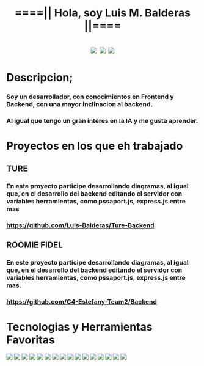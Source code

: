 <h1 align="center"> ====|| Hola, soy Luis M. Balderas ||====
  
  
[<img src="https://img.shields.io/badge/twitter-%231DA1F2.svg?&style=for-the-badge&logo=twitter&logoColor=white">](https://twitter.com/LuisMB27415194)
[<img src="https://img.shields.io/badge/linkedin-%230077B5.svg?&style=for-the-badge&logo=linkedin&logoColor=white">](https://www.linkedin.com/in/luis-moises-balderas-garcia-072b801a0/)
[<img src="https://img.shields.io/badge/instagram-%23E4405F.svg?&style=for-the-badge&logo=instagram&logoColor=white">](https://www.instagram.com/luis.balderas.16144/)
  
  
# Descripcion;
  
### Soy un desarrollador, con conocimientos en Frontend y Backend, con una mayor inclinacion al backend.
### Al igual que tengo un gran interes en la IA y me gusta aprender.
  
# Proyectos en los que eh trabajado

  
  
## TURE
### En este proyecto participe desarrollando diagramas, al igual que, en el desarrollo del backend editando el servidor con variables herramientas, como pssaport.js, express.js entre mas
### https://github.com/Luis-Balderas/Ture-Backend   
  
  
  
## ROOMIE FIDEL
### En este proyecto participe desarrollando diagramas, al igual que, en el desarrollo del backend editando el servidor con variables herramientas, como pssaport.js, express.js entre mas.
### https://github.com/C4-Estefany-Team2/Backend

  
  
  
# Tecnologias y Herramientas Favoritas 
  
  
<img src = "https://img.shields.io/badge/-HTML5-E34F26?style=flat&logo=html5&logoColor=white"> <img src = "https://img.shields.io/badge/-CSS3-1572B6?style=flat&logo=css3&logoColor=white">
<img src="https://img.shields.io/badge/-Bootstrap-563D7C?style=flat&logo=bootstrap&logoColor=white">
<img src="https://img.shields.io/badge/-JavaScript-eed718?style=flat&logo=javascript&logoColor=ffffff">
<img src="https://img.shields.io/badge/-Sass-cc6699?style=flat&logo=sass&logoColor=ffffff">
<img src="https://img.shields.io/badge/-React-000000?style=flat&logo=react&logoColor=00c8ff">
<img src="https://img.shields.io/badge/-MongoDB-4DB33D?style=flat&logo=mongodb&logoColor=FFFFFF">
<img src="https://img.shields.io/badge/-MySQL-F29111?style=flat&logo=mysql&logoColor=FFFFFF">
<img src="https://img.shields.io/badge/-Express.js-787878?style=flat">
<img src="https://img.shields.io/badge/-Node.js-3C873A?style=flat&logo=Node.js&logoColor=white">
<img src="https://img.shields.io/badge/-Firebase-FFA611?style=flat&logo=firebase&logoColor=FFFFFF">
<img src="http://img.shields.io/badge/-Git-F1502F?style=flat&logo=git&logoColor=FFFFFF">
<img src="http://img.shields.io/badge/-Github-000000?style=flat&logo=github&logoColor=FFFFFF">
<img src="http://img.shields.io/badge/-VS%20Code-007ACC?style=flat&logo=visual%20studio%20code&logoColor=white">
<img src="http://img.shields.io/badge/-Heroku-430098?style=flat&logo=heroku&logoColor=white">
<img src="http://img.shields.io/badge/-Vercel-black?style=flat&logo=vercel&logoColor=white">



